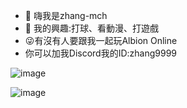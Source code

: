 - 👋 嗨我是zhang-mch
- 👀 我的興趣:打球、看動漫、打遊戲
- 😜有沒有人要跟我一起玩Albion Online
- 你可以加我Discord我的ID:zhang9999


![image](https://github.com/user-attachments/assets/ed02352c-2de6-4bda-aea1-364301e25c7b)


 ![image](https://github.com/user-attachments/assets/f5bee400-c738-4c30-aef0-999681a2f121)


